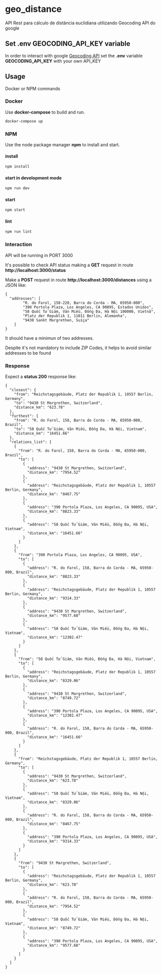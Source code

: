 # geo_distance
API Rest para cálculo de distância euclidiana utilizando Geocoding API do google

## Set .env GEOCODING_API_KEY variable
In order to interact with google [Geocoding API](https://developers.google.com/maps/documentation/geocoding/start) set the **.env** variable **GEOCODING_API_KEY** with your own API_KEY


## Usage
Docker or NPM commands

### Docker
Use **docker-compose** to build and run.
```bash
docker-compose up
```

### NPM
Use the node package manager **npm** to install and start.
#### install
```bash
npm install
```
#### start in development mode
```bash
npm run dev
```
#### start
```bash
npm start
```
#### lint
```bash
npm run lint
```

### Interaction
API will be running in PORT 3000

It's possible to check API status making a **GET** request in route **http://localhost:3000/status**

Make a **POST** request in route **http://localhost:3000/distances** using a JSON like:

```node
{
  "addresses": [
		"R. do Farol, 158-220, Barra do Corda - MA, 65950-000",
		"390 Portola Plaza, Los Angeles, CA 90095, Estados Unidos",
		"58 Quốc Tử Giám, Văn Miếu, Đống Đa, Hà Nội 100000, Vietnã",
		"Platz der Republik 1, 11011 Berlin, Alemanha",
		"9430 Sankt Margrethen, Suíça"
	]
}
```

It should have a minimun of two addresses.

Despite it's not mandatory to include ZIP Codes, it helps to avoid similar addresses to be found

### Response
Expect a **status 200** response like:
```node
{
  "closest": {
    "from": "Reichstagsgebäude, Platz der Republik 1, 10557 Berlin, Germany",
    "to": "9430 St Margrethen, Switzerland",
    "distance_km": "623.78"
  },
  "furthest": {
    "from": "R. do Farol, 158, Barra do Corda - MA, 65950-000, Brazil",
    "to": "58 Quốc Tử Giám, Văn Miếu, Đống Đa, Hà Nội, Vietnam",
    "distance_km": "16451.66"
  },
  "relations_list": [
    {
      "from": "R. do Farol, 158, Barra do Corda - MA, 65950-000, Brazil",
      "to": [
        {
          "address": "9430 St Margrethen, Switzerland",
          "distance_km": "7954.52"
        },
        {
          "address": "Reichstagsgebäude, Platz der Republik 1, 10557 Berlin, Germany",
          "distance_km": "8467.75"
        },
        {
          "address": "390 Portola Plaza, Los Angeles, CA 90095, USA",
          "distance_km": "8823.33"
        },
        {
          "address": "58 Quốc Tử Giám, Văn Miếu, Đống Đa, Hà Nội, Vietnam",
          "distance_km": "16451.66"
        }
      ]
    },
    {
      "from": "390 Portola Plaza, Los Angeles, CA 90095, USA",
      "to": [
        {
          "address": "R. do Farol, 158, Barra do Corda - MA, 65950-000, Brazil",
          "distance_km": "8823.33"
        },
        {
          "address": "Reichstagsgebäude, Platz der Republik 1, 10557 Berlin, Germany",
          "distance_km": "9314.33"
        },
        {
          "address": "9430 St Margrethen, Switzerland",
          "distance_km": "9577.68"
        },
        {
          "address": "58 Quốc Tử Giám, Văn Miếu, Đống Đa, Hà Nội, Vietnam",
          "distance_km": "12302.47"
        }
      ]
    },
    {
      "from": "58 Quốc Tử Giám, Văn Miếu, Đống Đa, Hà Nội, Vietnam",
      "to": [
        {
          "address": "Reichstagsgebäude, Platz der Republik 1, 10557 Berlin, Germany",
          "distance_km": "8329.06"
        },
        {
          "address": "9430 St Margrethen, Switzerland",
          "distance_km": "8749.72"
        },
        {
          "address": "390 Portola Plaza, Los Angeles, CA 90095, USA",
          "distance_km": "12302.47"
        },
        {
          "address": "R. do Farol, 158, Barra do Corda - MA, 65950-000, Brazil",
          "distance_km": "16451.66"
        }
      ]
    },
    {
      "from": "Reichstagsgebäude, Platz der Republik 1, 10557 Berlin, Germany",
      "to": [
        {
          "address": "9430 St Margrethen, Switzerland",
          "distance_km": "623.78"
        },
        {
          "address": "58 Quốc Tử Giám, Văn Miếu, Đống Đa, Hà Nội, Vietnam",
          "distance_km": "8329.06"
        },
        {
          "address": "R. do Farol, 158, Barra do Corda - MA, 65950-000, Brazil",
          "distance_km": "8467.75"
        },
        {
          "address": "390 Portola Plaza, Los Angeles, CA 90095, USA",
          "distance_km": "9314.33"
        }
      ]
    },
    {
      "from": "9430 St Margrethen, Switzerland",
      "to": [
        {
          "address": "Reichstagsgebäude, Platz der Republik 1, 10557 Berlin, Germany",
          "distance_km": "623.78"
        },
        {
          "address": "R. do Farol, 158, Barra do Corda - MA, 65950-000, Brazil",
          "distance_km": "7954.52"
        },
        {
          "address": "58 Quốc Tử Giám, Văn Miếu, Đống Đa, Hà Nội, Vietnam",
          "distance_km": "8749.72"
        },
        {
          "address": "390 Portola Plaza, Los Angeles, CA 90095, USA",
          "distance_km": "9577.68"
        }
      ]
    }
  ]
}
```